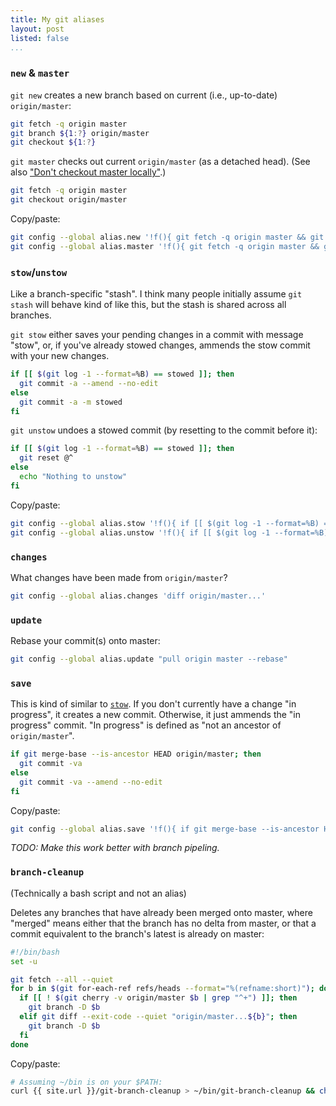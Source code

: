 ```yaml
---
title: My git aliases
layout: post
listed: false
...
```


### `new` & `master`

`git new` creates a new branch based on current (i.e., up-to-date) `origin/master`:

```bash
git fetch -q origin master
git branch ${1:?} origin/master
git checkout ${1:?}
```

`git master` checks out current `origin/master` (as a detached head). (See
also ["Don't checkout master locally"](/dont-checkout-master).)

```bash
git fetch -q origin master
git checkout origin/master
```

Copy/paste:

```bash
git config --global alias.new '!f(){ git fetch -q origin master && git branch ${1:?} origin/master && git checkout ${1:?};};f'
git config --global alias.master '!f(){ git fetch -q origin master && git checkout origin/master;};f'
```

### `stow`/`unstow`

Like a branch-specific "stash". I think many people initially assume `git
stash` will behave kind of like this, but the stash is shared across all
branches.

`git stow` either saves your pending changes in a commit with message "stow",
or, if you've already stowed changes, ammends the stow commit with your new
changes.

```bash
if [[ $(git log -1 --format=%B) == stowed ]]; then
  git commit -a --amend --no-edit
else
  git commit -a -m stowed
fi
```

`git unstow` undoes a stowed commit (by resetting to the commit before it):

```bash
if [[ $(git log -1 --format=%B) == stowed ]]; then
  git reset @^
else
  echo "Nothing to unstow"
fi
```

Copy/paste:

```bash
git config --global alias.stow '!f(){ if [[ $(git log -1 --format=%B) == "stowed" ]]; then git commit -a --amend --no-edit; else git commit -a -m stowed; fi;};f'
git config --global alias.unstow '!f(){ if [[ $(git log -1 --format=%B) == stowed ]]; then git reset @^; else echo \"Nothing to unstow\"; fi;};f'
```

### `changes`

What changes have been made from `origin/master`?

```bash
git config --global alias.changes 'diff origin/master...'
```

### `update`

Rebase your commit(s) onto master:

```bash
git config --global alias.update "pull origin master --rebase"
```

### `save`

This is kind of similar to [`stow`](#stowunstow). If you don't currently have
a change "in progress", it creates a new commit. Otherwise, it just ammends
the "in progress" commit. "In progress" is defined as "not an ancestor of `origin/master`".

```bash
if git merge-base --is-ancestor HEAD origin/master; then
  git commit -va
else
  git commit -va --amend --no-edit
fi
```

Copy/paste:

```bash
git config --global alias.save '!f(){ if git merge-base --is-ancestor HEAD origin/master; then git commit -va; else git commit -va --amend --no-edit; fi;};f'
```

_TODO: Make this work better with branch pipeling._

### `branch-cleanup`

(Technically a bash script and not an alias)

Deletes any branches that have already been merged onto master, where "merged"
means either that the branch has no delta from master, or that a commit
equivalent to the branch's latest is already on master:

```bash
#!/bin/bash
set -u

git fetch --all --quiet
for b in $(git for-each-ref refs/heads --format="%(refname:short)"); do
  if [[ ! $(git cherry -v origin/master $b | grep "^+") ]]; then
    git branch -D $b
  elif git diff --exit-code --quiet "origin/master...${b}"; then
    git branch -D $b
  fi
done
```

Copy/paste:

```bash
# Assuming ~/bin is on your $PATH:
curl {{ site.url }}/git-branch-cleanup > ~/bin/git-branch-cleanup && chmod +x ~/bin/git-branch-cleanup
```

